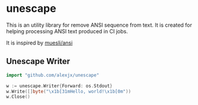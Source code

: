 # unescape

This is an utility library for remove ANSI sequence from text. It is created for helping processing ANSI text produced in CI jobs.

It is inspired by [muesli/ansi](https://github.com/muesli/ansi)

## Unescape Writer

```go
import "github.com/alexjx/unescape"

w := unescape.Writer{Forward: os.Stdout}
w.Write([]byte("\x1b[31mHello, world!\x1b[0m"))
w.Close()
```
